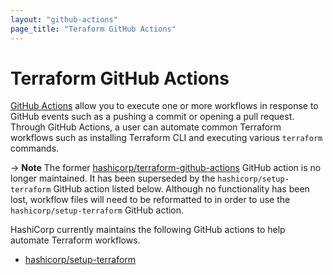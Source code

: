 ```yaml
---
layout: "github-actions"
page_title: "Teraform GitHub Actions"
---
```


# Terraform GitHub Actions

[GitHub Actions](https://help.github.com/actions) allow you to execute one or more workflows in response to GitHub events such as a pushing a commit or opening a pull request. Through GitHub Actions, a user can automate common Terraform workflows such as installing Terraform CLI and executing various `terraform` commands.

-> **Note** The former [hashicorp/terraform-github-actions](https://github.com/hashicorp/terraform-github-actions/) GitHub action is no longer maintained. It has been superseded by the `hashicorp/setup-terraform` GitHub action listed below. Although no functionality has been lost, workflow files will need to be reformatted to in order to use the `hashicorp/setup-terraform` GitHub action.

HashiCorp currently maintains the following GitHub actions to help automate Terraform workflows.

* [hashicorp/setup-terraform](/docs/github-actions/setup-terraform.html)
